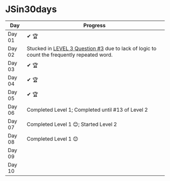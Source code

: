 # JSin30days

Day|Progress
--|--
Day 01 | ✔ 🏆
Day 02 |Stucked in [LEVEL 3 Question #3](https://github.com/Asabeneh/30-Days-Of-JavaScript/blob/master/02_Day_Data_types/02_day_data_types.md#exercises-level-3) due to lack of logic to count the frequently repeated word.
Day 03 | ✔ 🏆
Day 04 | ✔ 🏆
Day 05 | ✔ 🏆
Day 06 | Completed Level 1; Completed until #13 of Level 2 
Day 07 | Completed Level 1 😊; Started Level 2
Day 08 | Completed Level 1 😊
Day 09 |
Day 10 |

